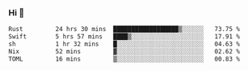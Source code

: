 ### Hi 👋

<!--START_SECTION:waka-->

```txt
Rust         24 hrs 30 mins  ██████████████████▒░░░░░░   73.75 %
Swift        5 hrs 57 mins   ████▒░░░░░░░░░░░░░░░░░░░░   17.91 %
sh           1 hr 32 mins    █░░░░░░░░░░░░░░░░░░░░░░░░   04.63 %
Nix          52 mins         ▓░░░░░░░░░░░░░░░░░░░░░░░░   02.62 %
TOML         16 mins         ▒░░░░░░░░░░░░░░░░░░░░░░░░   00.83 %
```

<!--END_SECTION:waka-->
